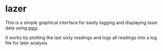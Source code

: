 # lazer

This is a simple graphical interface for easily logging and displaying laser data using [egui](https://github.com/emilk/egui).

It works by plotting the last sixty readings and logs all readings into a log file for later analysis.
